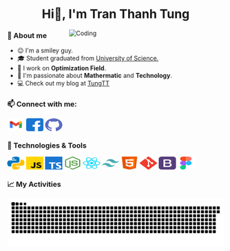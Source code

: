 <h1 align="center">Hi👋, I'm Tran Thanh Tung</h3>
<img align="right" alt="Coding" width="360" src="https://media.giphy.com/media/xUA7bdpLxQhsSQdyog/giphy.gif">

<h3 align="left">🤖 About me</h3>

- 😉 I'm a smiley guy.
- 🎓 Student graduated from [University of Science.](https://hus.vnu.edu.vn/)
- 🌱 I work on **Optimization Field**.
- 🔭 I'm passionate about **Mathermatic** and **Technology**.
- 💻 Check out my blog at [TungTT](https://thanh-tung.vercel.app/)

<h3 align="left">📫 Connect with me:</h3>
<p align="left">
<a href="mailto:tunglol1024@gmail.com" target="blank"><img align="center" src="https://raw.githubusercontent.com/Tung-hehe/Tung-hehe/main/icons/gmail.svg" alt="tunglol1024@gmail.com" height="30" width="40" /></a>
<a href="https://www.facebook.com/tieuthanh1024" target="blank"><img align="center" src="https://raw.githubusercontent.com/Tung-hehe/Tung-hehe/main/icons/facebook.svg" alt="tranthanhtung" height="30" width="40" /></a>
<a href="https://github.com/Tung-hehe" target="blank"><img align="center" src="https://raw.githubusercontent.com/Tung-hehe/Tung-hehe/main/icons/github.svg" alt="Tung-hehe" height="30" width="40" /></a>
</p>


<h3 align="left">🔧 Technologies & Tools</h3>
<p align="left">
<a href="https://www.python.org/" target="blank"><img align="center" src="https://raw.githubusercontent.com/Tung-hehe/Tung-hehe/main/icons/python.svg" alt="python" height="30" width="40" /></a>
<a href="https://developer.mozilla.org/en-US/docs/Web/JavaScript" target="blank"><img align="center" src="https://raw.githubusercontent.com/Tung-hehe/Tung-hehe/main/icons/javascript.svg" alt="javascript" height="30" width="40" /></a>
<a href="https://www.typescriptlang.org/" target="blank"><img align="center" src="https://raw.githubusercontent.com/Tung-hehe/Tung-hehe/main/icons/typescript.svg" alt="typescript" height="30" width="40" /></a>
<a href="https://nodejs.org/en" target="blank"><img align="center" src="https://raw.githubusercontent.com/Tung-hehe/Tung-hehe/main/icons/nodejs.svg" alt="nodejs" height="30" width="40" /></a>
<a href="https://react.dev/" target="blank"><img align="center" src="https://raw.githubusercontent.com/Tung-hehe/Tung-hehe/main/icons/reactjs.svg" alt="reactjs" height="30" width="40" /></a>
<a href="https://tailwindcss.com/" target="blank"><img align="center" src="https://raw.githubusercontent.com/Tung-hehe/Tung-hehe/main/icons/tailwind.svg" alt="tailwind" height="30" width="40" /></a>
<a href="https://developer.mozilla.org/en-US/docs/Web/HTML" target="blank"><img align="center" src="https://raw.githubusercontent.com/Tung-hehe/Tung-hehe/main/icons/html.svg" alt="html" height="30" width="40" /></a>
<a href="https://git-scm.com/" target="blank"><img align="center" src="https://raw.githubusercontent.com/Tung-hehe/Tung-hehe/main/icons/git.svg" alt="git" height="30" width="40" /></a>
<a href="https://getbootstrap.com/" target="blank"><img align="center" src="https://raw.githubusercontent.com/Tung-hehe/Tung-hehe/main/icons/bootstrap.svg" alt="bootstrap" height="30" width="40" /></a>
<a href="https://www.figma.com/" target="blank"><img align="center" src="https://raw.githubusercontent.com/Tung-hehe/Tung-hehe/main/icons/figma.svg" alt="figma" height="30" width="40" /></a>
</p>

<h3 align="left">📈 My Activities</h3>

<picture>
  <source media="(prefers-color-scheme: dark)" srcset="https://raw.githubusercontent.com/Tung-hehe/Tung-hehe/output/github-contribution-grid-snake-dark.svg">
  <source media="(prefers-color-scheme: light)" srcset="https://raw.githubusercontent.com/Tung-hehe/Tung-hehe/output/github-contribution-grid-snake.svg">
  <img alt="github contribution grid snake animation" src="https://raw.githubusercontent.com/Tung-hehe/Tung-hehe/output/github-contribution-grid-snake.svg">
</picture>
